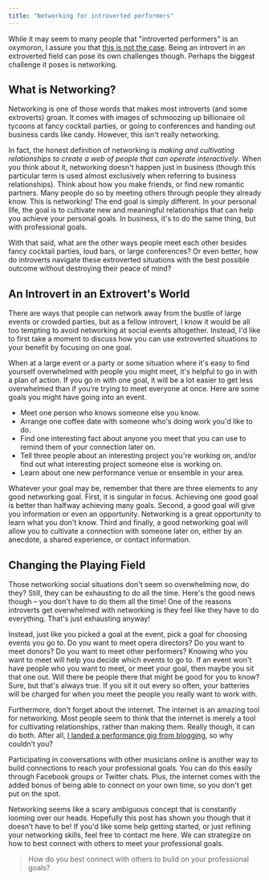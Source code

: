 ```yaml
---
title: "Networking for introverted performers"
---
```


While it may seem to many people that "introverted performers" is an oxymoron, I assure you that [this is not the case](http://operaversity.com/performance/introverted-performers-thing/%20). Being an introvert in an extroverted field can pose its own challenges though. Perhaps the biggest challenge it poses is networking.

## What is Networking?

Networking is one of those words that makes most introverts (and some extroverts) groan. It comes with images of schmoozing up billionaire oil tycoons at fancy cocktail parties, or going to conferences and handing out business cards like candy. However, this isn't really networking.

In fact, the honest definition of networking is *making and cultivating relationships to create a web of people that can operate interactively*. When you think about it, networking doesn't happen just in business (though this particular term is used almost exclusively when referring to business relationships). Think about how you make friends, or find new romantic partners. Many people do so by meeting others through people they already know. This is networking! The end goal is simply different. In your personal life, the goal is to cultivate new and meaningful relationships that can help you achieve your personal goals. In business, it's to do the same thing, but with professional goals.

With that said, what are the other ways people meet each other besides fancy cocktail parties, loud bars, or large conferences? Or even better, how do introverts navigate these extroverted situations with the best possible outcome without destroying their peace of mind?

## An Introvert in an Extrovert's World

There are ways that people can network away from the bustle of large events or crowded parties, but as a fellow introvert, I know it would be all too tempting to avoid networking at social events altogether. Instead, I'd like to first take a moment to discuss how you can use extroverted situations to your benefit by focusing on one goal.

When at a large event or a party or some situation where it's easy to find yourself overwhelmed with people you might meet, it's helpful to go in with a plan of action. If you go in with one goal, it will be a lot easier to get less overwhelmed than if you’re trying to meet everyone at once. Here are some goals you might have going into an event.

- Meet one person who knows someone else you know.
- Arrange one coffee date with someone who's doing work you'd like to do.
- Find one interesting fact about anyone you meet that you can use to remind them of your connection later on.
- Tell three people about an interesting project you're working on, and/or find out what interesting project someone else is working on.
- Learn about one new performance venue or ensemble in your area.

Whatever your goal may be, remember that there are three elements to any good networking goal. First, it is singular in focus. Achieving one good goal is better than halfway achieving many goals. Second, a good goal will give you information or even an opportunity. Networking is a great opportunity to learn what you don't know. Third and finally, a good networking goal will allow you to cultivate a connection with someone later on, either by an anecdote, a shared experience, or contact information.

## Changing the Playing Field

Those networking social situations don't seem so overwhelming now, do they? Still, they can be exhausting to do all the time. Here's the good news though – you don't have to do them all the time! One of the reasons introverts get overwhelmed with networking is they feel like they have to do everything. That's just exhausting anyway!

Instead, just like you picked a goal at the event, pick a goal for choosing events you go to. Do you want to meet opera directors? Do you want to meet donors? Do you want to meet other performers? Knowing who you want to meet will help you decide which events to go to. If an event won't have people who you want to meet, or meet your goal, then maybe you sit that one out. Will there be people there that might be good for you to know? Sure, but that's always true. If you sit it out every so often, your batteries will be charged for when you meet the people you really want to work with.

Furthermore, don't forget about the internet. The internet is an amazing tool for networking. Most people seem to think that the internet is merely a tool for cultivating relationships, rather than making them. Really though, it can do both. After all, [I landed a performance gig from blogging](http://operaversity.com/performance/blogging-landed-me-a-paid-performance-gig/%20), so why couldn’t you?

Participating in conversations with other musicians online is another way to build connections to reach your professional goals. You can do this easily through Facebook groups or Twitter chats. Plus, the internet comes with the added bonus of being able to connect on your own time, so you don't get put on the spot.

Networking seems like a scary ambiguous concept that is constantly looming over our heads. Hopefully this post has shown you though that it doesn’t have to be! If you'd like some help getting started, or just refining your networking skills, feel free to contact me here. We can strategize on how to best connect with others to meet your professional goals.

>How do you best connect with others to build on your professional goals?
